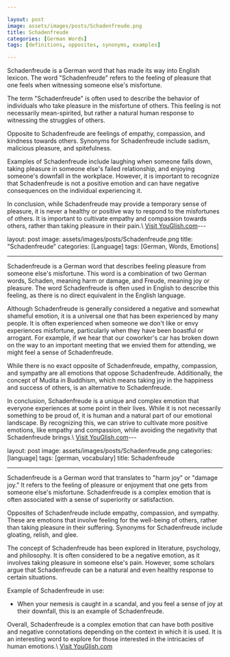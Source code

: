 ```yaml
---

layout: post
image: assets/images/posts/Schadenfreude.png
title: Schadenfreude
categories: [German Words]
tags: [definitions, opposites, synonyms, examples]

---
```


Schadenfreude is a German word that has made its way into English lexicon. The word "Schadenfreude" refers to the feeling of pleasure that one feels when witnessing someone else's misfortune. 

The term "Schadenfreude" is often used to describe the behavior of individuals who take pleasure in the misfortune of others. This feeling is not necessarily mean-spirited, but rather a natural human response to witnessing the struggles of others. 

Opposite to Schadenfreude are feelings of empathy, compassion, and kindness towards others. Synonyms for Schadenfreude include sadism, malicious pleasure, and spitefulness. 

Examples of Schadenfreude include laughing when someone falls down, taking pleasure in someone else's failed relationship, and enjoying someone's downfall in the workplace. However, it is important to recognize that Schadenfreude is not a positive emotion and can have negative consequences on the individual experiencing it. 

In conclusion, while Schadenfreude may provide a temporary sense of pleasure, it is never a healthy or positive way to respond to the misfortunes of others. It is important to cultivate empathy and compassion towards others, rather than taking pleasure in their pain.\ <a id="yg-widget-0" class="youglish-widget" data-query="Schadenfreude" data-lang="german" data-components="8412" data-auto-start="0" data-bkg-color="theme_light" data-title="How%20to%20pronounce%20Schadenfreude%20in%20German"  rel="nofollow" href="https://youglish.com">Visit YouGlish.com</a><script async src="https://youglish.com/public/emb/widget.js" charset="utf-8"></script>---

layout: post
image: assets/images/posts/Schadenfreude.png
title: "Schadenfreude"
categories: [Language]
tags: [German, Words, Emotions]

---

Schadenfreude is a German word that describes feeling pleasure from someone else's misfortune. This word is a combination of two German words, Schaden, meaning harm or damage, and Freude, meaning joy or pleasure. The word Schadenfreude is often used in English to describe this feeling, as there is no direct equivalent in the English language.

Although Schadenfreude is generally considered a negative and somewhat shameful emotion, it is a universal one that has been experienced by many people. It is often experienced when someone we don't like or envy experiences misfortune, particularly when they have been boastful or arrogant. For example, if we hear that our coworker's car has broken down on the way to an important meeting that we envied them for attending, we might feel a sense of Schadenfreude.

While there is no exact opposite of Schadenfreude, empathy, compassion, and sympathy are all emotions that oppose Schadenfreude. Additionally, the concept of Mudita in Buddhism, which means taking joy in the happiness and success of others, is an alternative to Schadenfreude.

In conclusion, Schadenfreude is a unique and complex emotion that everyone experiences at some point in their lives. While it is not necessarily something to be proud of, it is human and a natural part of our emotional landscape. By recognizing this, we can strive to cultivate more positive emotions, like empathy and compassion, while avoiding the negativity that Schadenfreude brings.\ <a id="yg-widget-0" class="youglish-widget" data-query="Schadenfreude" data-lang="german" data-components="8412" data-auto-start="0" data-bkg-color="theme_light" data-title="How%20to%20pronounce%20Schadenfreude%20in%20German"  rel="nofollow" href="https://youglish.com">Visit YouGlish.com</a><script async src="https://youglish.com/public/emb/widget.js" charset="utf-8"></script>---

layout: post
image: assets/images/posts/Schadenfreude.png
categories: [language]
tags: [german, vocabulary]
title: Schadenfreude

---

Schadenfreude is a German word that translates to "harm joy" or "damage joy." It refers to the feeling of pleasure or enjoyment that one gets from someone else's misfortune. Schadenfreude is a complex emotion that is often associated with a sense of superiority or satisfaction.

Opposites of Schadenfreude include empathy, compassion, and sympathy. These are emotions that involve feeling for the well-being of others, rather than taking pleasure in their suffering. Synonyms for Schadenfreude include gloating, relish, and glee.

The concept of Schadenfreude has been explored in literature, psychology, and philosophy. It is often considered to be a negative emotion, as it involves taking pleasure in someone else's pain. However, some scholars argue that Schadenfreude can be a natural and even healthy response to certain situations.

Example of Schadenfreude in use:

- When your nemesis is caught in a scandal, and you feel a sense of joy at their downfall, this is an example of Schadenfreude.

Overall, Schadenfreude is a complex emotion that can have both positive and negative connotations depending on the context in which it is used. It is an interesting word to explore for those interested in the intricacies of human emotions.\ <a id="yg-widget-0" class="youglish-widget" data-query="Schadenfreude" data-lang="german" data-components="8412" data-auto-start="0" data-bkg-color="theme_light" data-title="How%20to%20pronounce%20Schadenfreude%20in%20German"  rel="nofollow" href="https://youglish.com">Visit YouGlish.com</a><script async src="https://youglish.com/public/emb/widget.js" charset="utf-8"></script>